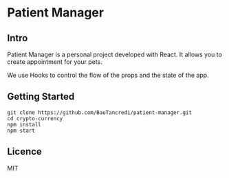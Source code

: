 <h1> 
Patient Manager
</h1>


<h2>
Intro
</h2>


Patient Manager is a personal project developed with React. It allows you to create appointment for your pets. 

We use Hooks to control the flow of the props and the state of the app. 
<h2>
Getting Started
</h2>

```
git clone https://github.com/BauTancredi/patient-manager.git
cd crypto-currency
npm install
npm start
```
<h2>
Licence

</h2>

MIT